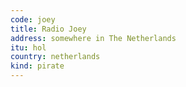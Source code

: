 ```yaml
---
code: joey
title: Radio Joey
address: somewhere in The Netherlands
itu: hol
country: netherlands
kind: pirate
---
```


